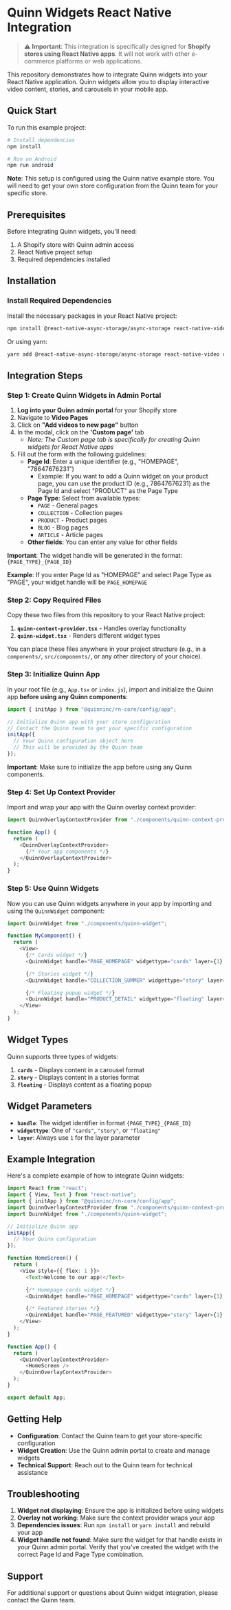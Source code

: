 # Quinn Widgets React Native Integration

> **⚠️ Important**: This integration is specifically designed for **Shopify stores using React Native apps**. It will not work with other e-commerce platforms or web applications.

This repository demonstrates how to integrate Quinn widgets into your React Native application. Quinn widgets allow you to display interactive video content, stories, and carousels in your mobile app.

## Quick Start

To run this example project:

```bash
# Install dependencies
npm install

# Run on Android
npm run android
```

**Note**: This setup is configured using the Quinn native example store. You will need to get your own store configuration from the Quinn team for your specific store.

## Prerequisites

Before integrating Quinn widgets, you'll need:

1. A Shopify store with Quinn admin access
2. React Native project setup
3. Required dependencies installed

## Installation

### Install Required Dependencies

Install the necessary packages in your React Native project:

```bash
npm install @react-native-async-storage/async-storage react-native-video react-native-skeleton-placeholder @react-native-masked-view/masked-view react-native-linear-gradient @quinninc/rn-core
```

Or using yarn:

```bash
yarn add @react-native-async-storage/async-storage react-native-video react-native-skeleton-placeholder @react-native-masked-view/masked-view react-native-linear-gradient @quinninc/rn-core
```

## Integration Steps

### Step 1: Create Quinn Widgets in Admin Portal

1. **Log into your Quinn admin portal** for your Shopify store
2. Navigate to **Video Pages**
3. Click on **"Add videos to new page"** button
4. In the modal, click on the **'Custom page'** tab
   - _Note: The Custom page tab is specifically for creating Quinn widgets for React Native apps_
5. Fill out the form with the following guidelines:
   - **Page Id**: Enter a unique identifier (e.g., "HOMEPAGE", "78647676231")
     - Example: If you want to add a Quinn widget on your product page, you can use the product ID (e.g., 78647676231) as the Page Id and select "PRODUCT" as the Page Type
   - **Page Type**: Select from available types:
     - `PAGE` - General pages
     - `COLLECTION` - Collection pages
     - `PRODUCT` - Product pages
     - `BLOG` - Blog pages
     - `ARTICLE` - Article pages
   - **Other fields**: You can enter any value for other fields

**Important**: The widget handle will be generated in the format: `{PAGE_TYPE}_{PAGE_ID}`

**Example**: If you enter Page Id as "HOMEPAGE" and select Page Type as "PAGE", your widget handle will be `PAGE_HOMEPAGE`

### Step 2: Copy Required Files

Copy these two files from this repository to your React Native project:

1. **`quinn-context-provider.tsx`** - Handles overlay functionality
2. **`quinn-widget.tsx`** - Renders different widget types

You can place these files anywhere in your project structure (e.g., in a `components/`, `src/components/`, or any other directory of your choice).

### Step 3: Initialize Quinn App

In your root file (e.g., `App.tsx` or `index.js`), import and initialize the Quinn app **before using any Quinn components**:

```typescript
import { initApp } from "@quinninc/rn-core/config/app";

// Initialize Quinn app with your store configuration
// Contact the Quinn team to get your specific configuration
initApp({
  // Your Quinn configuration object here
  // This will be provided by the Quinn team
});
```

**Important**: Make sure to initialize the app before using any Quinn components.

### Step 4: Set Up Context Provider

Import and wrap your app with the Quinn overlay context provider:

```typescript
import QuinnOverlayContextProvider from "./components/quinn-context-provider";

function App() {
  return (
    <QuinnOverlayContextProvider>
      {/* Your app components */}
    </QuinnOverlayContextProvider>
  );
}
```

### Step 5: Use Quinn Widgets

Now you can use Quinn widgets anywhere in your app by importing and using the `QuinnWidget` component:

```typescript
import QuinnWidget from "./components/quinn-widget";

function MyComponent() {
  return (
    <View>
      {/* Cards widget */}
      <QuinnWidget handle="PAGE_HOMEPAGE" widgettype="cards" layer={1} />

      {/* Stories widget */}
      <QuinnWidget handle="COLLECTION_SUMMER" widgettype="story" layer={1} />

      {/* Floating popup widget */}
      <QuinnWidget handle="PRODUCT_DETAIL" widgettype="floating" layer={1} />
    </View>
  );
}
```

## Widget Types

Quinn supports three types of widgets:

1. **`cards`** - Displays content in a carousel format
2. **`story`** - Displays content in a stories format
3. **`floating`** - Displays content as a floating popup

## Widget Parameters

- **`handle`**: The widget identifier in format `{PAGE_TYPE}_{PAGE_ID}`
- **`widgettype`**: One of `"cards"`, `"story"`, or `"floating"`
- **`layer`**: Always use `1` for the layer parameter

## Example Integration

Here's a complete example of how to integrate Quinn widgets:

```typescript
import React from "react";
import { View, Text } from "react-native";
import { initApp } from "@quinninc/rn-core/config/app";
import QuinnOverlayContextProvider from "./components/quinn-context-provider";
import QuinnWidget from "./components/quinn-widget";

// Initialize Quinn app
initApp({
  // Your Quinn configuration
});

function HomeScreen() {
  return (
    <View style={{ flex: 1 }}>
      <Text>Welcome to our app!</Text>

      {/* Homepage cards widget */}
      <QuinnWidget handle="PAGE_HOMEPAGE" widgettype="cards" layer={1} />

      {/* Featured stories */}
      <QuinnWidget handle="PAGE_FEATURED" widgettype="story" layer={1} />
    </View>
  );
}

function App() {
  return (
    <QuinnOverlayContextProvider>
      <HomeScreen />
    </QuinnOverlayContextProvider>
  );
}

export default App;
```

## Getting Help

- **Configuration**: Contact the Quinn team to get your store-specific configuration
- **Widget Creation**: Use the Quinn admin portal to create and manage widgets
- **Technical Support**: Reach out to the Quinn team for technical assistance

## Troubleshooting

1. **Widget not displaying**: Ensure the app is initialized before using widgets
2. **Overlay not working**: Make sure the context provider wraps your app
3. **Dependencies issues**: Run `npm install` or `yarn install` and rebuild your app
4. **Widget handle not found**: Make sure the widget for that handle exists in your Quinn admin portal. Verify that you've created the widget with the correct Page Id and Page Type combination.

## Support

For additional support or questions about Quinn widget integration, please contact the Quinn team.
